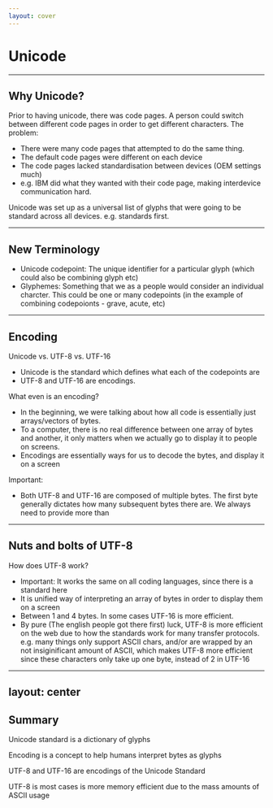 ```yaml
---
layout: cover
---
```


# Unicode

---

## Why Unicode?

Prior to having unicode, there was code pages. A person could switch between different code pages in order to get different characters. The problem:
- There were many code pages that attempted to do the same thing.
- The default code pages were different on each device
- The code pages lacked standardisation between devices (OEM settings much)
- e.g. IBM did what they wanted with their code page, making interdevice communication hard.

Unicode was set up as a universal list of glyphs that were going to be standard across all devices. e.g. standards first.

---

## New Terminology

- Unicode codepoint: The unique identifier for a particular glyph (which could also be combining glyph etc)
- Glyphemes: Something that we as a people would consider an individual charcter. This could be one or many codepoints (in the example of combining codepoionts - grave, acute, etc)

---

## Encoding

Unicode vs. UTF-8 vs. UTF-16
- Unicode is the standard which defines what each of the codepoints are
- UTF-8 and UTF-16 are encodings.

What even is an encoding?
- In the beginning, we were talking about how all code is essentially just arrays/vectors of bytes.
- To a computer, there is no real difference between one array of bytes and another, it only matters when we actually go to display it to people on screens.
- Encodings are essentially ways for us to decode the bytes, and display it on a screen

Important:

- Both UTF-8 and UTF-16 are composed of multiple bytes. The first byte generally dictates how many subsequent bytes there are. We always need to provide more than

---

## Nuts and bolts of UTF-8

How does UTF-8 work?
- Important: It works the same on all coding languages, since there is a standard here
- It is unified way of interpreting an array of bytes in order to display them on a screen
- Between 1 and 4 bytes. In some cases UTF-16 is more efficient.
- By pure (The english people got there first) luck, UTF-8 is more efficient on the web due to how the standards work for many transfer protocols. e.g. many things only support ASCII chars, and/or are wrapped by an not insiginificant amount of ASCII, which makes UTF-8 more efficient since these characters only take up one byte, instead of 2 in UTF-16

---
layout: center
---

## Summary

Unicode standard is a dictionary of glyphs

Encoding is a concept to help humans interpret bytes as glyphs

UTF-8 and UTF-16 are encodings of the Unicode Standard

UTF-8 is most cases is more memory efficient due to the mass amounts of ASCII usage
